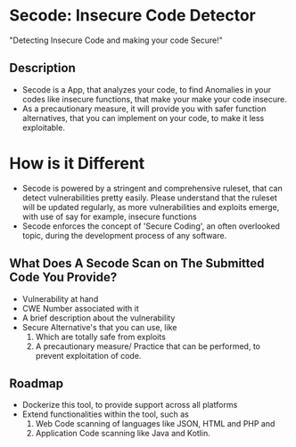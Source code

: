 # Secode: Insecure Code Detector
"Detecting Insecure Code and making your code Secure!"

## Description

- Secode is a App, that analyzes your code, to find Anomalies in your codes like insecure functions, that make your make your code insecure. 
- As a precautionary measure, it will provide you with safer function alternatives, that you can implement on your code, to make it less exploitable.

# How is it Different
- Secode is powered by a stringent and comprehensive ruleset, that can detect vulnerabilities pretty easily. Please understand that the ruleset will be updated regularly, as more vulnerabilities and exploits emerge, with use of say for example, insecure functions
- Secode enforces the concept of 'Secure Coding', an often overlooked topic, during the development process of any software.

## What Does A Secode Scan on The Submitted Code You Provide?

- Vulnerability at hand
- CWE Number associated with it
- A brief description about the vulnerability
- Secure Alternative's that you can use, like 
     1. Which are totally safe from exploits  
     2. A precautionary measure/ Practice that can be performed, to prevent exploitation of code.

## Roadmap

- Dockerize this tool, to provide support across all platforms
- Extend functionalities within the tool, such as 
    1. Web Code scanning of languages like JSON, HTML and PHP and 
    2. Application Code scanning like Java and Kotlin.

